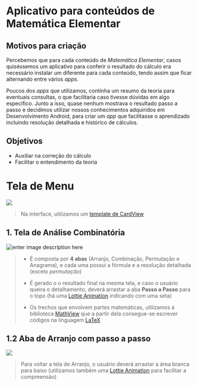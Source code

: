 ﻿# Aplicativo para conteúdos de Matemática Elementar

## Motivos para criação
Percebemos que para cada conteúdo de *Matemática Elementar*, casos quiséssemos um aplicativo para conferir o resultado do cálculo era necessário instalar um diferente para cada conteúdo,  tendo assim que ficar alternando entre vários *apps*. 
 
 Poucos dos *apps* que utilizamos, continha um resumo da teoria para eventuais consultas, o que facilitaria caso tivesse dúvidas em algo específico. Junto a isso, quase nenhum mostrava o resultado passo a passo e decidimos utilizar nossos conhecimentos adquiridos em Desenvolvimento Android, para criar um *app* que facilitasse o aprendizado incluindo resolução detalhada e histórico de cálculos.

## Objetivos
- Auxiliar na correção do cálculo
- Facilitar o entendimento da teoria


# Tela de Menu
![](http://i.imgur.com/8Skxcf9.png)
> Na interface, utilizamos um [template de CardView
](https://github.com/eddydn/AndroidGridLayout)


## 1. Tela de Análise Combinatória
![enter image description here](http://imgur.com/k7MOiBel.png)


> - É composta por **4 abas** (Arranjo, Combinação, Permutação e Anagrama), e cada uma possui a fórmula e a resolução detalhada (exceto *permutação*)
> 
> - É gerado o o resultado final  na mesma tela, e caso o usuário queira o detalhamento, deverá arrastar a aba **Passo a Passo** para o topo (há uma [Lottie Animation](https://airbnb.design/lottie/) indicando com uma seta)
>
> - Os trechos que envolvem partes matemáticas, utilizamos a biblioteca  [MathView](https://github.com/jianzhongli/MathView) que a partir dela consegue-se escrever códigos na linguagem [LaTeX](https://www.latex-project.org/)


## 1.2 Aba de Arranjo com passo a passo
![](http://i.imgur.com/ce6MqOE.png)

> Para voltar a tela de Arranjo, o usuário deverá arrastar a área branca para baixo (utilizamos também uma [Lottie Animation](https://airbnb.design/lottie/) para facilitar a compreensão)
